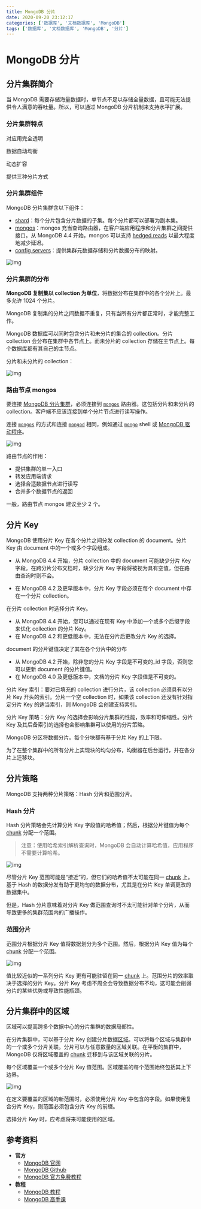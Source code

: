 ```yaml
---
title: MongoDB 分片
date: 2020-09-20 23:12:17
categories: ['数据库', '文档数据库', 'MongoDB']
tags: ['数据库', '文档数据库', 'MongoDB', '分片']
---
```


# MongoDB 分片

## 分片集群简介

当 MongoDB 需要存储海量数据时，单节点不足以存储全量数据，且可能无法提供令人满意的吞吐量。所以，可以通过 MongoDB 分片机制来支持水平扩展。

### 分片集群特点

对应用完全透明

数据自动均衡

动态扩容

提供三种分片方式

### 分片集群组件

MongoDB 分片集群含以下组件：

- [shard](https://docs.mongodb.com/manual/core/sharded-cluster-shards/)：每个分片包含分片数据的子集。每个分片都可以部署为副本集。
- [mongos](https://docs.mongodb.com/manual/core/sharded-cluster-query-router/)：mongos 充当查询路由器，在客户端应用程序和分片集群之间提供接口。从 MongoDB 4.4 开始，mongos 可以支持 [hedged reads](https://docs.mongodb.com/manual/core/sharded-cluster-query-router/#mongos-hedged-reads) 以最大程度地减少延迟。
- [config servers](https://docs.mongodb.com/manual/core/sharded-cluster-config-servers/)：提供集群元数据存储和分片数据分布的映射。

![img](https://raw.githubusercontent.com/dunwu/images/dev/snap/20200920210057.svg)

### 分片集群的分布

**MongoDB 复制集以 collection 为单位**，将数据分布在集群中的各个分片上。最多允许 1024 个分片。

MongoDB 复制集的分片之间数据不重复，只有当所有分片都正常时，才能完整工作。

MongoDB 数据库可以同时包含分片和未分片的集合的 collection。分片 collection 会分布在集群中各节点上。而未分片的 collection 存储在主节点上。每个数据库都有其自己的主节点。

分片和未分片的 collection：

![img](https://raw.githubusercontent.com/dunwu/images/dev/snap/20200920212159.svg)

### 路由节点 mongos

要连接 [MongoDB 分片集群](https://docs.mongodb.com/manual/reference/glossary/#term-sharded-cluster)，必须连接到 [`mongos`](https://docs.mongodb.com/manual/reference/glossary/#term-mongos) 路由器。这包括分片和未分片的 collection。客户端不应该连接到单个分片节点进行读写操作。

连接 [`mongos`](https://docs.mongodb.com/manual/reference/program/mongos/#bin.mongos) 的方式和连接 [`mongod`](https://docs.mongodb.com/manual/reference/program/mongod/#bin.mongod) 相同，例如通过 [`mongo`](https://docs.mongodb.com/manual/reference/program/mongo/#bin.mongo) shell 或 [MongoDB 驱动程序](https://docs.mongodb.com/drivers/?jump=docs)。

![img](https://raw.githubusercontent.com/dunwu/images/dev/snap/20200920212157.svg)

路由节点的作用：

- 提供集群的单一入口
- 转发应用端请求
- 选择合适数据节点进行读写
- 合并多个数据节点的返回

一般，路由节点 mongos 建议至少 2 个。

## 分片 Key

MongoDB 使用分片 Key 在各个分片之间分发 collection 的 document。分片 Key 由 document 中的一个或多个字段组成。

- 从 MongoDB 4.4 开始，分片 collection 中的 document 可能缺少分片 Key 字段。在跨分片分布文档时，缺少分片 Key 字段将被视为具有空值，但在路由查询时则不会。

- 在 MongoDB 4.2 及更早版本中，分片 Key 字段必须在每个 document 中存在一个分片 collection。

在分片 collection 时选择分片 Key。

- 从 MongoDB 4.4 开始，您可以通过在现有 Key 中添加一个或多个后缀字段来优化 collection 的分片 Key。
- 在 MongoDB 4.2 和更低版本中，无法在分片后更改分片 Key 的选择。

document 的分片键值决定了其在各个分片中的分布

- 从 MongoDB 4.2 开始，除非您的分片 Key 字段是不可变的\_id 字段，否则您可以更新 document 的分片键值。
- 在 MongoDB 4.0 及更低版本中，文档的分片 Key 字段值是不可变的。

分片 Key 索引：要对已填充的 collection 进行分片，该 collection 必须具有以分片 Key 开头的索引。分片一个空 collection 时，如果该 collection 还没有针对指定分片 Key 的适当索引，则 MongoDB 会创建支持索引。

分片 Key 策略：分片 Key 的选择会影响分片集群的性能，效率和可伸缩性。分片 Key 及其后备索引的选择也会影响集群可以使用的分片策略。

MongoDB 分区将数据分片。每个分块都有基于分片 Key 的上下限。

为了在整个集群中的所有分片上实现块的均匀分布，均衡器在后台运行，并在各分片上迁移块。

## 分片策略

MongoDB 支持两种分片策略：Hash 分片和范围分片。

### Hash 分片

Hash 分片策略会先计算分片 Key 字段值的哈希值；然后，根据分片键值为每个 [chunk](https://docs.mongodb.com/manual/reference/glossary/#term-chunk) 分配一个范围。

> 注意：使用哈希索引解析查询时，MongoDB 会自动计算哈希值，应用程序不需要计算哈希。

![img](https://raw.githubusercontent.com/dunwu/images/dev/snap/20200920213343.svg)

尽管分片 Key 范围可能是“接近”的，但它们的哈希值不太可能在同一 [chunk](https://docs.mongodb.com/manual/reference/glossary/#term-chunk) 上。基于 Hash 的数据分发有助于更均匀的数据分布，尤其是在分片 Key 单调更改的数据集中。

但是，Hash 分片意味着对分片 Key 做范围查询时不太可能针对单个分片，从而导致更多的集群范围内的广播操作。

### 范围分片

范围分片根据分片 Key 值将数据划分为多个范围。然后，根据分片 Key 值为每个 [chunk](https://docs.mongodb.com/manual/reference/glossary/#term-chunk) 分配一个范围。

![img](https://raw.githubusercontent.com/dunwu/images/dev/snap/20200920213345.svg)

值比较近似的一系列分片 Key 更有可能驻留在同一 [chunk](https://docs.mongodb.com/manual/reference/glossary/#term-chunk) 上。范围分片的效率取决于选择的分片 Key。分片 Key 考虑不周全会导致数据分布不均，这可能会削弱分片的某些优势或导致性能瓶颈。

## 分片集群中的区域

区域可以提高跨多个数据中心的分片集群的数据局部性。

在分片集群中，可以基于分片 Key 创建分片数据[区域](https://docs.mongodb.com/manual/reference/glossary/#term-zone)。可以将每个区域与集群中的一个或多个分片关联。分片可以与任意数量的区域关联。在平衡的集群中，MongoDB 仅将区域覆盖的 [chunk](https://docs.mongodb.com/manual/reference/glossary/#term-chunk) 迁移到与该区域关联的分片。

每个区域覆盖一个或多个分片 Key 值范围。区域覆盖的每个范围始终包括其上下边界。

![img](https://raw.githubusercontent.com/dunwu/images/dev/snap/20200920214854.svg)

在定义要覆盖的区域的新范围时，必须使用分片 Key 中包含的字段。如果使用复合分片 Key，则范围必须包含分片 Key 的前缀。

选择分片 Key 时，应考虑将来可能使用的区域。

## 参考资料

- **官方**
  - [MongoDB 官网](https://www.mongodb.com/)
  - [MongoDB Github](https://github.com/mongodb/mongo)
  - [MongoDB 官方免费教程](https://university.mongodb.com/)
- **教程**
  - [MongoDB 教程](https://www.runoob.com/mongodb/mongodb-tutorial.html)
  - [MongoDB 高手课](https://time.geekbang.org/course/intro/100040001)
